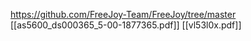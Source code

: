 https://github.com/FreeJoy-Team/FreeJoy/tree/master
[[as5600_ds000365_5-00-1877365.pdf]]
[[vl53l0x.pdf]]

